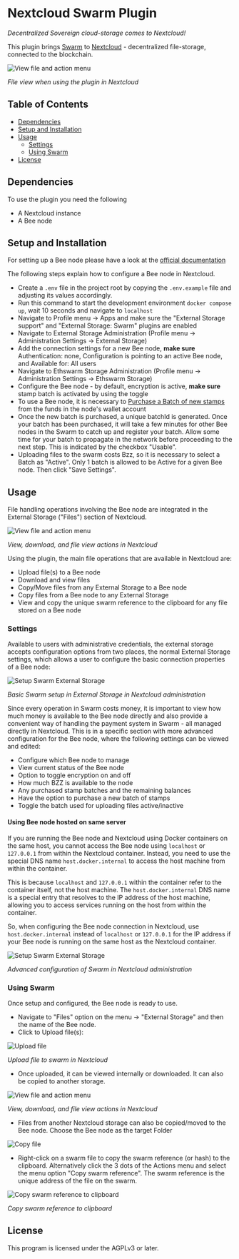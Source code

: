 # Nextcloud Swarm Plugin

_Decentralized Sovereign cloud-storage comes to Nextcloud!_

This plugin brings [Swarm](https://www.ethswarm.org/) to [Nextcloud](https://nextcloud.com) - decentralized file-storage, connected to the blockchain.

![View file and action menu](assets/images/swarm_Files.png "View file and action menu")

<em>File view when using the plugin in Nextcloud</em>

## Table of Contents

-   [Dependencies](#dependencies)
-   [Setup and Installation](#setup-and-installation)
-   [Usage](#usage)
    -   [Settings](#settings)
    -   [Using Swarm](#using-swarm)
-   [License](#license)

## Dependencies

To use the plugin you need the following

-   A Nextcloud instance
-   A Bee node

## Setup and Installation

For setting up a Bee node please have a look at the [official documentation](https://docs.ethswarm.org/docs/installation/quick-start)

The following steps explain how to configure a Bee node in Nextcloud.

-	Create a `.env` file in the project root by copying the `.env.example` file and adjusting its values accordingly.
-	Run this command to start the development environment `docker compose up`, wait 10 seconds and navigate to `localhost`
-   Navigate to Profile menu -> Apps and make sure the "External Storage support" and "External Storage: Swarm" plugins are enabled
-   Navigate to External Storage Administration (Profile menu -> Administration Settings -> External Storage)
-   Add the connection settings for a new Bee node, **make sure** Authentication: none, Configuration is pointing to an active Bee node, and Available for: All users
-   Navigate to Ethswarm Storage Administration (Profile menu -> Administration Settings -> Ethswarm Storage)
-   Configure the Bee node - by default, encryption is active, **make sure** stamp batch is activated by using the toggle
-   To use a Bee node, it is necessary to [Purchase a Batch of new stamps](https://docs.ethswarm.org/docs/access-the-swarm/keep-your-data-alive) from the funds in the node's wallet account
-   Once the new batch is purchased, a unique batchId is generated. Once your batch has been purchased, it will take a few minutes for other Bee nodes in the Swarm to catch up and register your batch. Allow some time for your batch to propagate in the network before proceeding to the next step. This is indicated by the checkbox "Usable".
-   Uploading files to the swarm costs Bzz, so it is necessary to select a Batch as "Active". Only 1 batch is allowed to be Active for a given Bee node. Then click "Save Settings".

## Usage

File handling operations involving the Bee node are integrated in the External Storage ("Files") section of Nextcloud.

![View file and action menu](assets/images/swarm_Files_Intro.png "View file and action menu")

<em>View, download, and file view actions in Nextcloud</em>

Using the plugin, the main file operations that are available in Nextcloud are:

-   Upload file(s) to a Bee node
-   Download and view files
-   Copy/Move files from any External Storage to a Bee node
-   Copy files from a Bee node to any External Storage
-   View and copy the unique swarm reference to the clipboard for any file stored on a Bee node

### Settings

Available to users with administrative credentials, the external storage accepts configuration options from two places, the normal External Storage settings, which allows a user to configure the basic connection properties of a Bee node:

![Setup Swarm External Storage](assets/images/swarm_Setup_ExtStorage.png "Setup Swarm External Storage")

<em>Basic Swarm setup in External Storage in Nextcloud administration</em>

Since every operation in Swarm costs money, it is important to view how much money is available to the Bee node directly and also provide a convenient way of handling the payment system in Swarm - all managed directly in Nextcloud. This is in a specific section with more advanced configuration for the Bee node, where the following settings can be viewed and edited:

-   Configure which Bee node to manage
-   View current status of the Bee node
-   Option to toggle encryption on and off
-   How much BZZ is available to the node
-   Any purchased stamp batches and the remaining balances
-   Have the option to purchase a new batch of stamps
-   Toggle the batch used for uploading files active/inactive

#### Using Bee node hosted on same server

If you are running the Bee node and Nextcloud using Docker containers on the same host, you cannot access the Bee node using `localhost` or `127.0.0.1` from within the Nextcloud container. Instead, you need to use the special DNS name `host.docker.internal` to access the host machine from within the container.

This is because `localhost` and `127.0.0.1` within the container refer to the container itself, not the host machine. The `host.docker.internal` DNS name is a special entry that resolves to the IP address of the host machine, allowing you to access services running on the host from within the container.

So, when configuring the Bee node connection in Nextcloud, use `host.docker.internal` instead of `localhost` or `127.0.0.1` for the IP address if your Bee node is running on the same host as the Nextcloud container.

![Setup Swarm External Storage](assets/images/swarm_Setup_Ethswarm_buyStamp1.png "Setup Swarm External Storage")

<em>Advanced configuration of Swarm in Nextcloud administration</em>

### Using Swarm

Once setup and configured, the Bee node is ready to use.

-   Navigate to "Files" option on the menu -> "External Storage" and then the name of the Bee node.
-   Click to Upload file(s):

![Upload file](assets/images/swarm_Files_UploadFile.png "Upload file")

<em>Upload file to swarm in Nextcloud</em>

-   Once uploaded, it can be viewed internally or downloaded. It can also be copied to another storage.

![View file and action menu](assets/images/swarm_Files_ViewFile.png "View file and action menu")

<em>View, download, and file view actions in Nextcloud</em>

-   Files from another Nextcloud storage can also be copied/moved to the Bee node. Choose the Bee node as the target Folder

![Copy file](assets/images/swarm_CopyMove.png "Copy file")

-   Right-click on a swarm file to copy the swarm reference (or hash) to the clipboard. Alternatively click the 3 dots of the Actions menu and select the menu option "Copy swarm reference". The swarm reference is the unique address of the file on the swarm.

![Copy swarm reference to clipboard](assets/images/swarm_Files_CopySwarmRef "Copy swarm reference to clipboard")

<em>Copy swarm reference to clipboard</em>

## License

This program is licensed under the AGPLv3 or later.
